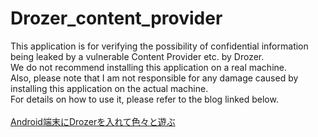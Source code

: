 # Drozer_content_provider
This application is for verifying the possibility of confidential information being leaked by a vulnerable Content Provider etc. by Drozer.<br>
We do not recommend installing this application on a real machine.<br>
Also, please note that I am not responsible for any damage caused by installing this application on the actual machine.<br>
For details on how to use it, please refer to the blog linked below.<br>
<br>
[Android端末にDrozerを入れて色々と遊ぶ](https://daiki0508.hatenablog.com/entry/2021/03/29/201009)
